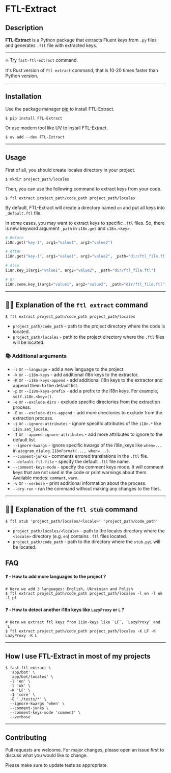 # FTL-Extract

## Description

**FTL-Extract** is a Python package that extracts Fluent keys from `.py` files and generates `.ftl` file with extracted
keys.

***

🔥 Try `fast-ftl-extract` command.

It's Rust version of `ftl extract` command, that is 10-20 times faster than Python version.

***

## Installation

Use the package manager [pip](https://pip.pypa.io/en/stable) to install FTL-Extract.

```shell
$ pip install FTL-Extract
```

Or use modern tool like [UV](https://docs.astral.sh/uv/) to install FTL-Extract.

```shell
$ uv add --dev FTL-Extract
```

***

## Usage

First of all, you should create locales directory in your project.

```shell
$ mkdir project_path/locales
```

Then, you can use the following command to extract keys from your code.

```shell
$ ftl extract project_path/code_path project_path/locales
```

By default, FTL-Extract will create a directory named `en` and put all keys into `_default.ftl` file.

In some cases, you may want to extract keys to specific `.ftl` files.
So, there is new keyword argument `_path` in `i18n.get` and `i18n.<key>`.

```python
# Before
i18n.get("key-1", arg1="value1", arg2="value2")

# After
i18n.get("key-1", arg1="value1", arg2="value2", _path="dir/ftl_file.ftl")

# Also
i18n.key_1(arg1="value1", arg2="value2", _path="dir/ftl_file.ftl")

# Or
i18n.some.key_1(arg1="value1", arg2="value2", _path="dir/ftl_file.ftl")
```

***

## 💁‍♂️ Explanation of the `ftl extract` command

```shell
$ ftl extract project_path/code_path project_path/locales
```

- `project_path/code_path` - path to the project directory where the code is located.
- `project_path/locales` - path to the project directory where the `.ftl` files will be located.

### 📚 Additional arguments

- `-l` or `--language` - add a new language to the project.
- `-k` or `--i18n-keys` - add additional i18n keys to the extractor.
- `-K` or `--i18n-keys-append` - add additional i18n keys to the extractor and append them to the default list.
- `-p` or `--i18n-keys-prefix` - add a prefix to the i18n keys. For example, `self.i18n.<key>()`.
- `-e` or `--exclude-dirs` - exclude specific directories from the extraction process.
- `-E` or `--exclude-dirs-append` - add more directories to exclude from the extraction process.
- `-i` or `--ignore-attributes` - ignore specific attributes of the `i18n.*` like `i18n.set_locale`.
- `-I` or `--append-ignore-attributes` - add more attributes to ignore to the default list.
- `--ignore-kwargs` - ignore specific kwargs of the i18n_keys like `when=...` in
  `aiogram_dialog.I18nFormat(..., when=...)`.
- `--comment-junks` - comments errored translations in the `.ftl` file.
- `--default-ftl-file` - specify the default `.ftl` file name.
- `--comment-keys-mode` - specify the comment keys mode. It will comment keys that are not used in the code or print
  warnings about them. Available modes: `comment`, `warn`.
- `-v` or `--verbose` - print additional information about the process.
- `--dry-run` - run the command without making any changes to the files.

***

## 💁‍♂️ Explanation of the `ftl stub` command

```shell
$ ftl stub 'project_path/locales/<locale>' 'project_path/code_path'
```

- `project_path/locales/<locale>` - path to the locales directory where the `<locale>` directory (e.g. `en`) contains `.ftl` files located.
- `project_path/code_path` - path to the directory where the `stub.pyi` will be located.


## FAQ

#### ❓ - How to add more languages to the project ?

```shell
# Here we add 3 languages: English, Ukrainian and Polish
$ ftl extract project_path/code_path project_path/locales -l en -l uk -l pl
```

#### ❓ - How to detect another i18n keys like `LazyProxy` or `L` ?

```shell
# Here we extract ftl keys from i18n-keys like `LF`, `LazyProxy` and `L`
$ ftl extract project_path/code_path project_path/locales -K LF -K LazyProxy -K L
```

***

## How I use FTL-Extract in most of my projects

```shell
$ fast-ftl-extract \
  'app/bot' \
  'app/bot/locales' \
  -l 'en' \
  -l 'uk' \
  -K 'LF' \
  -I 'core' \
  -E './tests/*' \
  --ignore-kwargs 'when' \
  --comment-junks \
  --comment-keys-mode 'comment' \
  --verbose
```

***

## Contributing

Pull requests are welcome. For major changes, please open an issue first
to discuss what you would like to change.

Please make sure to update tests as appropriate.
